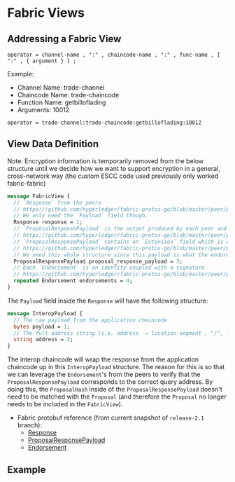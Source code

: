 <!--
 Copyright IBM Corp. All Rights Reserved.

 SPDX-License-Identifier: CC-BY-4.0
 -->
# Fabric Views

## Addressing a Fabric View

```
operator = channel-name , ":" , chaincode-name , ":" , func-name , [ ":" , { argument } ] ;
```

Example:

-   Channel Name: trade-channel
-   Chaincode Name: trade-chaincode
-   Function Name: getbilloflading
-   Arguments: 10012

```
operator = trade-channel:trade-chaincode:getbilloflading:10012
```

## View Data Definition

Note: Encryption information is temporarily removed from the below structure until we decide how we want to support encryption in a general, cross-network way (the custom ESCC code used previously only worked fabric-fabric)

```protobuf
message FabricView {
  // `Response` from the peers
  // https://github.com/hyperledger/fabric-protos-go/blob/master/peer/proposal_response.pb.go#L113
  // We only need the `Payload` field though.
  Response response = 1;
  // `ProposalResponsePayload` is the output produced by each peer and signed as a serialized blob
  // https://github.com/hyperledger/fabric-protos-go/blob/master/peer/proposal_response.pb.go#L176
  // `ProposalResponsePayload` contains an `Extension` field which is of type `ChaincodeAction`
  // https://github.com/hyperledger/fabric-protos-go/blob/master/peer/proposal.pb.go#L280
  // We need this whole structure since this payload is what the endorements are signed on
  ProposalResponsePayload proposal_response_payload = 3;
  // Each `Endorsement` is an identity coupled with a signature
  // https://github.com/hyperledger/fabric-protos-go/blob/master/peer/proposal_response.pb.go#L242
  repeated Endorsement endorsements = 4;
}
```

The `Payload` field inside the `Response` will have the following structure:

```protobuf
message InteropPayload {
  // The raw payload from the application chaincode
  bytes payload = 1;
  // The full address string (i.e. address  = location-segment , "/", ledger-segment "/" , view-segment)
  string address = 2;
}
```

The interop chaincode will wrap the response from the application chaincode up in this `InteropPayload` structure. The reason for this is so that we can leverage the `Endorsement`'s from the peers to verify that the `ProposalResponsePayload` corresponds to the correct query address. By doing this, the `ProposalHash` inside of the `ProposalResponsePayload` doesn't need to be matched with the `Proposal` (and therefore the `Proposal` no longer needs to be included in the `FabricView`).

-   Fabric protobuf reference (from current snapshot of `release-2.1` branch):
    -   [Response](https://github.com/hyperledger/fabric-protos/blob/release-2.1/peer/proposal_response.proto#L45)
    -   [ProposalResponsePayload](https://github.com/hyperledger/fabric-protos/blob/release-2.1/peer/proposal_response.proto#L61)
    -   [Endorsement](https://github.com/hyperledger/fabric-protos/blob/release-2.1/peer/proposal_response.proto#L86)

## Example
